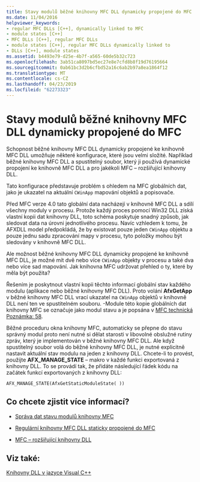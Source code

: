 ```yaml
---
title: Stavy modulů běžné knihovny MFC DLL dynamicky propojené do MFC
ms.date: 11/04/2016
helpviewer_keywords:
- regular MFC DLLs [C++], dynamically linked to MFC
- module states [C++]
- MFC DLLs [C++], regular MFC DLLs
- module states [C++], regular MFC DLLs dynamically linked to
- DLLs [C++], module states
ms.assetid: b4493e79-d25e-4b7f-a565-60de5b32c723
ms.openlocfilehash: 3ab51ca8097bd5ec27e8e7cfd8b8f19d76195664
ms.sourcegitcommit: 0ab61bc3d2b6cfbd52a16c6ab2b97a8ea1864f12
ms.translationtype: MT
ms.contentlocale: cs-CZ
ms.lasthandoff: 04/23/2019
ms.locfileid: "62273323"
---
```

# <a name="module-states-of-a-regular-mfc-dll-dynamically-linked-to-mfc"></a>Stavy modulů běžné knihovny MFC DLL dynamicky propojené do MFC

Schopnost běžné knihovny MFC DLL dynamicky propojené ke knihovně MFC DLL umožňuje některé konfigurace, které jsou velmi složité. Například běžné knihovny MFC DLL a spustitelný soubor, který ji používá dynamické propojení ke knihovně MFC DLL a pro jakékoli MFC – rozšiřující knihovny DLL.

Tato konfigurace představuje problém s ohledem na MFC globálních dat, jako je ukazatel na aktuální `CWinApp` mapování objektů a popisovače.

Před MFC verze 4.0 tato globální data nacházejí v knihovně MFC DLL a sdílí všechny moduly v procesu. Protože každý proces pomocí Win32 DLL získá vlastní kopii dat knihovny DLL, toto schéma poskytuje snadný způsob, jak sledovat data na úrovni jednotlivého procesu. Navíc vzhledem k tomu, že AFXDLL model předpokládá, že by existovat pouze jeden `CWinApp` objektu a pouze jednu sadu zpracování mapy v procesu, tyto položky mohou být sledovány v knihovně MFC DLL.

Ale možnost běžné knihovny MFC DLL dynamicky propojené ke knihovně MFC DLL, je možné mít dvě nebo více `CWinApp` objekty v procesu a také dva nebo více sad mapování. Jak knihovna MFC udržovat přehled o ty, které by měla být použita?

Řešením je poskytnout vlastní kopii těchto informací globální stav každého modulu (aplikace nebo běžné knihovny MFC DLL). Proto volání **AfxGetApp** v běžné knihovny MFC DLL vrací ukazatel na `CWinApp` objektů v knihovně DLL není ten ve spustitelném souboru. -Module této kopie globálních dat knihovny MFC se označuje jako modul stavu a je popsána v [MFC technická Poznámka: 58](../mfc/tn058-mfc-module-state-implementation.md).

Běžné proceduru okna knihovny MFC, automaticky se přepne do stavu správný modul proto není nutné si dělat starosti v libovolné obslužné rutiny zpráv, který je implementován v běžné knihovny MFC DLL. Ale když spustitelný soubor volá do běžné knihovny MFC DLL, je nutné explicitně nastavit aktuální stav modulu na jeden z knihovny DLL. Chcete-li to provést, použijte **AFX_MANAGE_STATE** – makro v každé funkci exportovaná z knihovny DLL. To se provádí tak, že přidáte následující řádek kódu na začátek funkcí exportovaných z knihovny DLL:

```
AFX_MANAGE_STATE(AfxGetStaticModuleState( ))
```

## <a name="what-do-you-want-to-know-more-about"></a>Co chcete zjistit více informací?

- [Správa dat stavu modulů knihovny MFC](../mfc/managing-the-state-data-of-mfc-modules.md)

- [Regulární knihovny MFC DLL staticky propojené do MFC](regular-dlls-dynamically-linked-to-mfc.md)

- [MFC – rozšiřující knihovny DLL](extension-dlls-overview.md)

## <a name="see-also"></a>Viz také:

[Knihovny DLL v jazyce Visual C++](dlls-in-visual-cpp.md)
